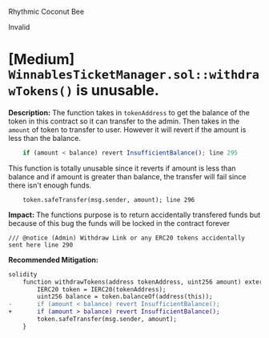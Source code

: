 Rhythmic Coconut Bee

Invalid

# [Medium] `WinnablesTicketManager.sol::withdrawTokens()` is unusable.

**Description:** The function takes in `tokenAddress` to get the balance of the token in this contract so it can transfer to the admin. Then takes in the `amount` of token to transfer to user.  However it will revert if the amount is less than the balance.

```javascript
    if (amount < balance) revert InsufficientBalance(); line 295
```

This function is totally unusable since it reverts if amount is less than balance and if amount is greater than balance, the transfer will fail since there isn't enough funds.

```solidity
    token.safeTransfer(msg.sender, amount); line 296
```

**Impact:** The functions purpose is to return accidentally transfered funds but because of this bug the funds will be locked in the contract forever

    /// @notice (Admin) Withdraw Link or any ERC20 tokens accidentally sent here line 290

**Recommended Mitigation:** 

```diff
solidity
    function withdrawTokens(address tokenAddress, uint256 amount) external onlyRole(0) {
        IERC20 token = IERC20(tokenAddress);
        uint256 balance = token.balanceOf(address(this));
-       if (amount < balance) revert InsufficientBalance();
+       if (amount > balance) revert InsufficientBalance();
        token.safeTransfer(msg.sender, amount);
    }
```